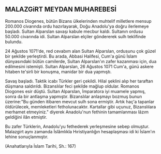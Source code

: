 ## MALAZGiRT MEYDAN MUHAREBESİ

Romanos Diogenes, bütün Bizans ülkelerinden muh­telif milletlere mensup 200.000 civarında ordu hazırlaya­rak, Doğu Anadolu'ya doğru ilerlemeye başladı. Sultan Alparslan savaşı kabule mecbur kaldı. Sultanın ordusu 50.000 civarında idi. Sultan Alparslan elçiler göndererek sulh teklifinde bulundu.

24 Ağustos 1071'de, red cevabım alan Sultan Alpars­lan, ordusunu çok güzel bir şekilde yerleştirdi. Bu ara­da, Abbasi Halifesi, Cum'a günü İslam dünyasındaki bütün camilerde, Sultan Alparslan'ın zafer kazanması için, dua edilmesini istemişti. Sultan Alparslan, 26 Ağustos 1071 Cum'a, günü askere hitaben te'sirli bir ko­nuşma, manidar bir dua yapmıştı.

Savaş başladı. Taktik icabı Türkler geri çekildi. Hilal şeklini alıp her taraftan düşmana saldırıldı. Bizanslılar feci şekilde mağlup oldular. Romanos Diogones esir düştü. Sultan Alparslan, İmparatora iyi muamele yap­mış, sonra da bir antlaşma yapmıştır. Bizanslılar anlaşmayı bozmuş bunun üzerine:"Bu günden itibaren mev­cut sulh sona ermiştir. Artık haç'a tapanlar öldürülecek, memleketleri fetholunacaktır. Kartallar gibi uçunuz, Bi­zanslılara merhamet etmeyiniz." diyerek Anadolu'nun fethinin tamamlanması lâzım geldiğini ilân etmiştir.

Bu zafer Türklerin, Anadolu'yu fethederek yerleşmesi­ne sebep olmuştur. Malazgirt aynı zamanda İslâmlıkla Hıristiyanlığın hesaplaşması idi ki İslam'ın lehine so­nuçlanmıştır.

(Anahatlarıyla İslam Tarihi, Sh.: 167)
